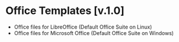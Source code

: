 # Office Templates [v.1.0]
* Office files for LibreOffice (Default Office Suite on Linux)
* Office files for Microsoft Office (Default Office Suite on Windows)
